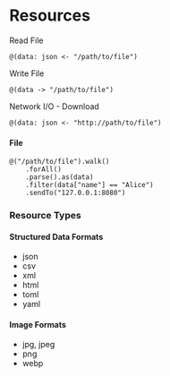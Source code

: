 # Resources

Read File

```
@(data: json <- "/path/to/file")
```

Write File

```
@(data -> "/path/to/file")
```

Network I/O - Download

```
@(data: json <- "http://path/to/file")
```



#### File

```
@("/path/to/file").walk()
    .forAll()
    .parse().as(data)
    .filter(data["name"] == "Alice")
    .sendTo("127.0.0.1:8080")
```

### Resource Types

#### Structured Data Formats

* json
* csv
* xml
* html
* toml
* yaml

#### Image Formats

* jpg, jpeg
* png
* webp
